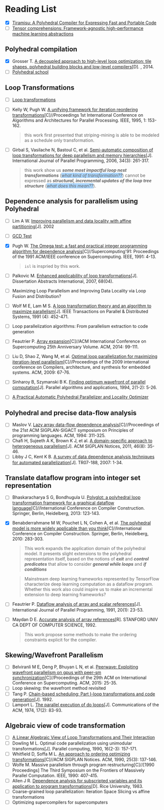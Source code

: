 # Reading List

- [x] [Tiramisu: A Polyhedral Compiler for Expressing Fast and Portable Code](https://arxiv.org/abs/1804.10694)
- [ ] [Tensor comprehensions: Framework-agnostic high-performance machine learning abstractions](https://arxiv.org/abs/1802.04730)

## Polyhedral compilation

- [x] Grosser T. [A decoupled approach to high-level loop optimization: tile shapes, polyhedral building blocks and low-level compilers](https://tel.archives-ouvertes.fr/tel-01144563/document)[D]. , 2014.
- [ ] [Polyhedral school](http://labexcompilation.ens-lyon.fr/polyhedral-school/program/)

## Loop Transformations

- [ ] [Loop transformations](https://www.cri.ensmp.fr/~tadonki/PaperForWeb/tadonki_loop.pdf)
- [ ] Kelly W, Pugh W. [A unifying framework for iteration reordering transformations](https://drum.lib.umd.edu/bitstream/handle/1903/708/CS-TR-3430.pdf?sequence=4&isAllowed=y)[C]//Proceedings 1st International Conference on Algorithms and Architectures for Parallel Processing. IEEE, 1995, 1: 153-162.

    > this work first presented that striping-mining is able to be modeled as a schedule only transformation.

- [ ] Girbal S, Vasilache N, Bastoul C, et al. [Semi-automatic composition of loop transformations for deep parallelism and memory hierarchies]()[J]. International Journal of Parallel Programming, 2006, 34(3): 261-317.

  > this work show us _**some most impactful loop nest transformations**_ (<span style="background-color:#ACD6FF;">_what kind of transformation??_</span>) cannot be expressed as _**structural, incremental updates of the loop tree structure**_ (<span style="background-color:#ACD6FF;">_what does this mean??_</span>).

## Dependence analysis for parallelism using Polyhedral

- [ ] Lim A W. [Improving parallelism and data locality with affine partitioning](https://suif.stanford.edu/papers/lim-thesis.ps.gz)[J]. 2002
- [ ] [GCD Test](https://apps.dtic.mil/dtic/tr/fulltext/u2/a268069.pdf)
- [x] Pugh W. [The Omega test: a fast and practical integer programming algorithm for dependence analysis](http://www.cs.cmu.edu/~emc/spring06/home1_files/p4-pugh.pdf)[C]//Supercomputing'91: Proceedings of the 1991 ACM/IEEE conference on Supercomputing. IEEE, 1991: 4-13.

    > `isl` is inspried by this work.

- [ ] Palkovic M. [Enhanced applicability of loop transformations](https://pdfs.semanticscholar.org/efec/40ee2d3c61f7285912aa5611d5691b953dd5.pdf)[J]. Dissertation Abstracts International, 2007, 68(04).
- [ ] Maximizing Loop Parallelism and Improving Data Locality via Loop Fusion and Distribution?
- [ ] Wolf M E, Lam M S. [A loop transformation theory and an algorithm to maximize parallelism](https://www.cs.indiana.edu/~achauhan/Teaching/B629/2006-Fall/CourseMaterial/1991-tpds-wolf-unimodular.pdf)[J]. IEEE Transactions on Parallel & Distributed Systems, 1991 (4): 452-471.
- [ ] Loop parallelization algorithms: From parallelism extraction to code generation
- [ ] Feautrier P. [Array expansion](http://citeseerx.ist.psu.edu/viewdoc/download?doi=10.1.1.29.5704&rep=rep1&type=pdf)[C]//ACM International Conference on Supercomputing 25th Anniversary Volume. ACM, 2014: 99-111.
- [ ] Liu D, Shao Z, Wang M, et al. [Optimal loop parallelization for maximizing iteration-level parallelism](http://citeseerx.ist.psu.edu/viewdoc/download?doi=10.1.1.149.7760&rep=rep1&type=pdf)[C]//Proceedings of the 2009 international conference on Compilers, architecture, and synthesis for embedded systems. ACM, 2009: 67-76.
- [ ]  Sinharoy B, Szymanski B K. [Finding optimum wavefront of parallel computation](https://www.cs.rpi.edu/~szymansk/papers/jpaa.92.pdf)[J]. Parallel algorithms and applications, 1994, 2(1-2): 5-26.
- [ ]  [A Practical Automatic Polyhedral Parallelizer and Locality Optimizer](http://www.ece.lsu.edu/jxr/Publications-pdf/pldi08.pdf)

## Polyhedral and precise data-flow analysis

- [ ] Maslov V. [Lazy array data-flow dependence analysis]()[C]//Proceedings of the 21st ACM SIGPLAN-SIGACT symposium on Principles of programming languages. ACM, 1994: 311-325.
- [ ] Chafi H, Sujeeth A K, Brown K J, et al. [A domain-specific approach to heterogeneous parallelism](http://citeseerx.ist.psu.edu/viewdoc/download?doi=10.1.1.644.4729&rep=rep1&type=pdf)[J]. ACM SIGPLAN Notices, 2011, 46(8): 35-46.
- [ ] Libby J C, Kent K B. [A survey of data dependence analysis techniques for automated parallelization](http://www.cs.unb.ca/tech-reports/documents/TR07-188_000.pdf)[J]. TR07-188, 2007: 1-34.

## Translate dataflow program into integer set representation

- [ ] Bhaskaracharya S G, Bondhugula U. [Polyglot: a polyhedral loop transformation framework for a graphical dataflow language]()[C]//International Conference on Compiler Construction. Springer, Berlin, Heidelberg, 2013: 123-143.
- [x] Benabderrahmane M W, Pouchet L N, Cohen A, et al. [The polyhedral model is more widely applicable than you think](https://link.springer.com/content/pdf/10.1007/978-3-642-11970-5_16.pdf)[C]//International Conference on Compiler Construction. Springer, Berlin, Heidelberg, 2010: 283-303.

    > This work expands the application domain of the polyhedral model. It presents slight extensions to the polyhedral representation itself, based on the notions of _**exit**_ and _**control predicates**_ that allow to consider _**general while loops**_ and _**if conditions**_

    > Mainstream deep learning frameworks represented by TensorFlow characterize deep learning computation as a dataflow program. Whether this work also could inspire us to make an incremental extension to deep learning frameworks?

- [ ] Feautrier P. [Dataflow analysis of array and scalar references](https://www.researchgate.net/publication/2425315_Dataflow_Analysis_of_Array_and_Scalar_References)[J]. International Journal of Parallel Programming, 1991, 20(1): 23-53.
- [ ] Maydan D E. [Accurate analysis of array references](https://apps.dtic.mil/dtic/tr/fulltext/u2/a268069.pdf)[R]. STANFORD UNIV CA DEPT OF COMPUTER SCIENCE, 1992.
    > This work propose some methods to make the ordering constraints explicit for the compiler.

## Skewing/Wavefront Parallelism

- [ ] Belviranli M E, Deng P, Bhuyan L N, et al. [Peerwave: Exploiting wavefront parallelism on gpus with peer-sm synchronization](http://mehmet.belviranli.com/papers/ics15.pdf)[C]//Proceedings of the 29th ACM on International Conference on Supercomputing. ACM, 2015: 25-35.
- [ ] Loop skewing: the wavefront method revisited
- [ ] Tang P. [Chain-based scheduling: Part I-loop transformations and code generation](https://openresearch-repository.anu.edu.au/bitstream/1885/40801/3/TR-CS-92-09.pdf)[J]. 1992.
- [ ] Lamport L. [The parallel execution of do loops](https://www.cs.colostate.edu/~cs560dl/Notes/LamportCACM1974.pdf)[J]. Communications of the ACM, 1974, 17(2): 83-93.

## Algebraic view of code transformation

- [ ] [A Linear Algebraic View of Loop Transformations and Their Interaction](http://citeseerx.ist.psu.edu/viewdoc/download?doi=10.1.1.56.5153&rep=rep1&type=pdf)
- [ ] Dowling M L. Optimal code parallelization using unimodular transformations[J]. Parallel computing, 1990, 16(2-3): 157-171.
- [ ] Whitfield D, Soffa M L. [An approach to ordering optimizing transformations](https://dl.acm.org/citation.cfm?id=99179)[C]//ACM SIGPLAN Notices. ACM, 1990, 25(3): 137-146.
- [ ] Wolfe M. Massive parallelism through program restructuring[C]//[1990 Proceedings] The Third Symposium on the Frontiers of Massively Parallel Computation. IEEE, 1990: 407-415.
- [ ] Allen J R. [Dependence analysis for subscripted variables and its application to program transformations](https://scholarship.rice.edu/bitstream/handle/1911/19045/8314916.PDF?sequence=1&isAllowed=y)[D]. Rice University, 1983.
- [ ] Coarse-grained loop parallelization: Iteration Space Slicing vs affine transformations
- [ ] Optimizing supercompilers for supercomputers
